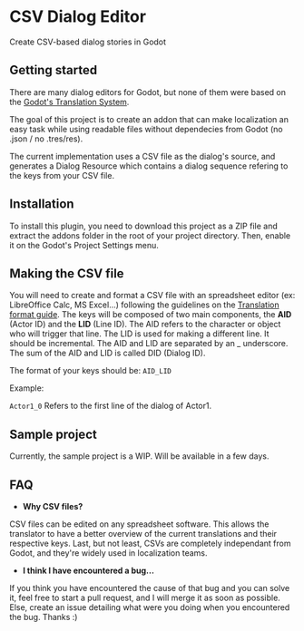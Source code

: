 # CSV Dialog Editor
Create CSV-based dialog stories in Godot

## Getting started
There are many dialog editors for Godot, but none of them were based on the <a href="https://docs.godotengine.org/en/stable/getting_started/workflow/assets/importing_translations.html#games-and-internationalization">Godot's Translation System</a>.

The goal of this project is to create an addon that can make localization an easy task while using readable files without dependecies from Godot (no .json / no .tres/res).

The current implementation uses a CSV file as the dialog's source, and generates a Dialog Resource which contains a dialog sequence refering to the keys from your CSV file.

## Installation
To install this plugin, you need to download this project as a ZIP file and extract the addons folder in the root of your project directory. Then, enable it on the Godot's Project Settings menu.

## Making the CSV file
You will need to create and format a CSV file with an spreadsheet editor (ex: LibreOffice Calc, MS Excel...) following the guidelines on the <a href="https://docs.godotengine.org/en/stable/getting_started/workflow/assets/importing_translations.html#translation-format">Translation format guide</a>.
The keys will be composed of two main components, the **AID** (Actor ID) and the **LID** (Line ID). The AID refers to the character or object who will trigger that line. The LID is used for making a different line. It should be incremental. The AID and LID are separated by an _ underscore. The sum of the AID and LID is called DID (Dialog ID).

The format of your keys should be:
`AID_LID`

Example:

`Actor1_0` Refers to the first line of the dialog of Actor1.

## Sample project
Currently, the sample project is a WIP. Will be available in a few days.

## FAQ
* **Why CSV files?**

CSV files can be edited on any spreadsheet software. This allows the translator to have a better overview of the current translations and their respective keys.
Last, but not least, CSVs are completely independant from Godot, and they're widely used in localization teams.

* **I think I have encountered a bug...**

If you think you have encountered the cause of that bug and you can solve it, feel free to start a pull request, and I will merge it as soon as possible.
Else, create an issue detailing what were you doing when you encountered the bug. Thanks :)
